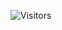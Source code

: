 ![Visitors](https://visitor-badge.laobi.icu/badge?page_id=deepak2461.Gold-price-alert-Bot&left_color=blue&right_color=green)
